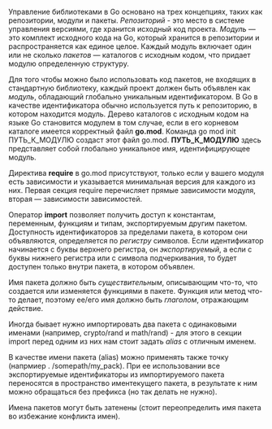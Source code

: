 Управление библиотеками в Go основано на трех концепциях, таких как репо­зитории, модули и пакеты. *Репозиторий* - это место в системе управления версиями, где хранится исходный код проекта.
*Модуль* — это комплект исходного кода на Go, который хранится в репозитории и распространяется как единое целое. Каждый модуль включает один или не­ сколько *пакетов* — каталогов с исходным кодом, что придает модулю опреде­ленную структуру.

Для того чтобы можно было использовать код пакетов, не входящих в стандарт­ную библиотеку, каждый проект должен быть объявлен как *модуль*, обладающий глобально уникальным идентификатором. В Go в качестве идентификатора обычно используется путь к репозиторию, в котором находится модуль. Дерево каталогов с исходным кодом на языке Go становится модулем в том случае, если в его корневом каталоге имеется корректный файл **go.mod**.  Команда go mod init ПУТЬ_К_МОДУЛЮ создаст этот файл go.mod. **ПУТЬ_К_МОДУЛЮ** здесь представляет собой глобально уникальное имя, идентифицирующее модуль.

Директива **require** в go.mod присутствуют, только если у вашего модуля есть зависимости и указывается минимальная версия для каждого из них. Первая секция require перечисляет прямые зависимости модуля, вторая — за­висимости зависимостей. 

Оператор **import** позволяет получить доступ к константам, переменным, функциям и типам, экс­портируемым другим пакетом. Доступность идентификаторов за пре­делами пакета, в котором они объявляются, определяется по *регистру* символов. Если идентификатор начинается с буквы верхнего регистра, он *экспортируемый*, а если с буквы нижнего регистра или с символа подчеркивания, то будет доступен только внутри пакета, в котором объявлен.

Имя пакета должно быть *существительным*, описывающим что-то, что создается или изменяется функциями в пакете. Функция или метод что-то делает, поэтому ее/его имя должно быть *глаголом*, отражающим действие.

Иногда бывает нужно импортировать два пакета с одинаковыми именами (например, crypto/rand и math/rand) - для этого в секции import перед одним из них нам стоит задать *alias* с отличным именем.


В качестве имени пакета (alias) можно применять также точку (напрмиер . /somepath/my_pack). При ее использовании все экспортируемые иден­тификаторы из импортируемого пакета переносятся в пространство иментекущего пакета, в результате к ним можно обращаться без префикса (но так делать не нужно).

Имена пакетов могут быть затенены (стоит переопределить имя пакета во избежание конфликта имен). 
